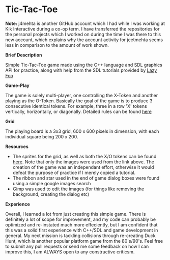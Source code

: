 Tic-Tac-Toe
=========
<b>Note:</b> j4mehta is another GitHub account which I had while I was working at Kik Interactive during a co-op term. I have transferred the repositories for the personal projects which I worked on during the time I was there to this new account, which explains why the account activity for jeetmehta seems less in comparison to the amount of work shown.<br>

<b>Brief Description</b>

  Simple Tic-Tac-Toe game made using the C++ language and SDL graphics API for practice, along with help from the SDL tutorials provided by <a href = "http://lazyfoo.net">Lazy Foo</a>
  
<b>Game-Play</b>

  The game is solely multi-player, one controlling the X-Token and another playing as the O-Token. Basically the goal of the game is to produce 3 consecutive identical tokens. For example, three in a row 'X' tokens vertically, horizontally, or diagonally. Detailed rules can be found <a href = "http://boardgames.about.com/od/paperpencil/a/tic_tac_toe.htm">here</a>
  
<b>Grid</b>

  The playing board is a 3x3 grid, 600 x 600 pixels in dimension, with each individual square being 200 x 200. 
  
<b>Resources</b>

  <ul>
    <li>The sprites for the grid, as well as both the X/O tokens can be found <a href = "http://www.sdltutorials.com/sdl-tutorial-tic-tac-toe">here</a>. Note that only the images were used from the link above. The creation of the game was an independant effort, otherwise it would defeat the purpose of practice if I merely copied a tutorial.</li>
    <li>The ribbon and star used in the end of game dialog boxes were found using a simple google images search</li>
    <li>Gimp was used to edit the images (for things like removing the background, creating the dialog etc)</li>
  </ul>
<b>Experience</b>

  Overall, I learned a lot from just creating this simple game. There is definitely a lot of scope for improvement, and my code can probably be optimized and re-instated much more effeciently, but I am confident that this was a solid first experience with C++/SDL and game development in general. My next mission is tackling collisions through re-creating Duck Hunt, which is another popular platform game from the 80's/90's. Feel free to submit any pull requests or send me some feedback on how I can improve this, I am ALWAYS open to any constructive criticsm.
